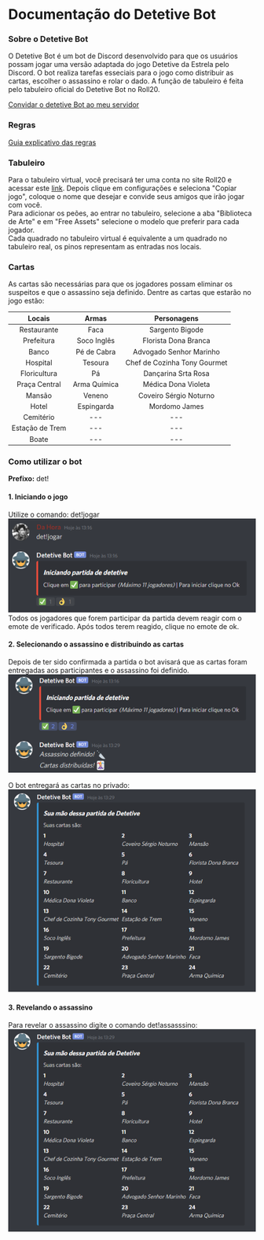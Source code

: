 # Documentação do Detetive Bot

### Sobre o Detetive Bot
O Detetive Bot é um bot de Discord desenvolvido para que os usuários possam jogar uma versão adaptada do jogo Detetive da Estrela pelo Discord. O bot realiza tarefas esseciais para o jogo como distribuir as cartas, escolher o assassino e rolar o dado. A função de tabuleiro é feita pelo tabuleiro oficial do Detetive Bot no Roll20.

[Convidar o detetive Bot ao meu servidor](https://discord.com/api/oauth2/authorize?client_id=753686837117059162&permissions=8&scope=bot)

### Regras
[Guia explicativo das regras](https://www.bananaquantica.com.br/como-jogar-detetive/)

### Tabuleiro
Para o tabuleiro virtual, você precisará ter uma conta no site Roll20 e acessar este [link](https://app.roll20.net/campaigns/details/8490759/detetive). Depois clique em configurações e seleciona "Copiar jogo", coloque o nome que desejar e convide seus amigos que irão jogar com você.<br>
Para adicionar os peões, ao entrar no tabuleiro, selecione a aba "Biblioteca de Arte" e em "Free Assets" selecione o modelo que preferir para cada jogador.<br>
Cada quadrado no tabuleiro virtual é equivalente a um quadrado no tabuleiro real, os pinos representam as entradas nos locais.

### Cartas
As cartas são necessárias para que os jogadores possam eliminar os suspeitos e que o assassino seja definido. Dentre as cartas que estarão no jogo estão:<br>

| Locais          | Armas        | Personagens                 |
|:---------------:|:------------:|:---------------------------:|
| Restaurante     | Faca         | Sargento Bigode             |
| Prefeitura      | Soco Inglês  | Florista Dona Branca        |
| Banco           | Pé de Cabra  | Advogado Senhor Marinho     |
| Hospital        | Tesoura      | Chef de Cozinha Tony Gourmet|
| Floricultura    | Pá           | Dançarina Srta Rosa         |
| Praça Central   | Arma Química | Médica Dona Violeta         |
| Mansão          | Veneno       | Coveiro Sérgio Noturno      |
| Hotel           | Espingarda   | Mordomo James               |
| Cemitério       |     ---      |             ---             |
| Estação de Trem |     ---      |             ---             |
| Boate           |     ---      |             ---             |

### Como utilizar o bot
**Prefixo:** det!

#### 1. Iniciando o jogo
Utilize o comando: det!jogar<br>
![Alt text](https://github.com/ViniciusHora1009/detetive_bot/blob/main/imagens/print1.PNG "Comando Jogar")<br>
Todos os jogadores que forem participar da partida devem reagir com o emote de verificado. Após todos terem reagido, clique no emote de ok.

#### 2. Selecionando o assassino e distribuindo as cartas
Depois de ter sido confirmada a partida o bot avisará que as cartas foram entregadas aos participantes e o assassino foi definido.<br>
![Alt text](https://github.com/ViniciusHora1009/detetive_bot/blob/main/imagens/print2.PNG "Trabalhando com as cartas")<br>

O bot entregará as cartas no privado:<br>
![Alt text](https://github.com/ViniciusHora1009/detetive_bot/blob/main/imagens/print3.PNG "Suas cartas")<br>

#### 3. Revelando o assassino
Para revelar o assassino digite o comando det!assasssino:<br>
![Alt text](https://github.com/ViniciusHora1009/detetive_bot/blob/main/imagens/print3.PNG "Revelado o assassino")<br>




